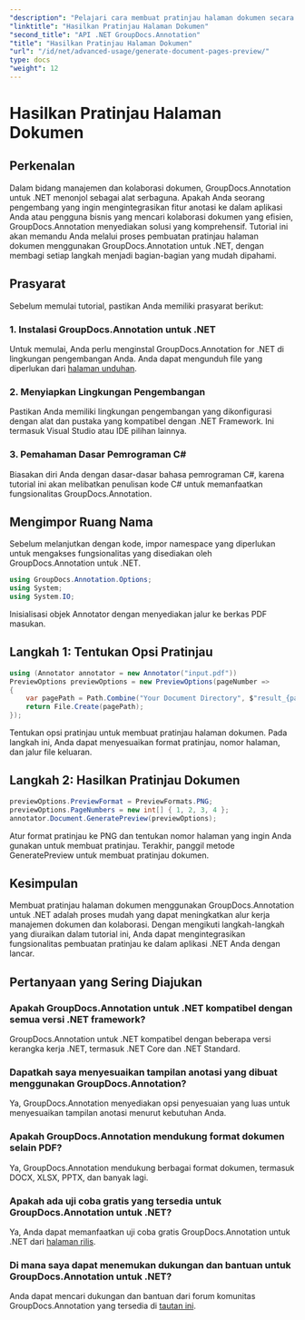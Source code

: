 ```yaml
---
"description": "Pelajari cara membuat pratinjau halaman dokumen secara efisien menggunakan GroupDocs.Annotation untuk .NET. Tingkatkan alur kerja manajemen dokumen Anda dengan panduan lengkap ini."
"linktitle": "Hasilkan Pratinjau Halaman Dokumen"
"second_title": "API .NET GroupDocs.Annotation"
"title": "Hasilkan Pratinjau Halaman Dokumen"
"url": "/id/net/advanced-usage/generate-document-pages-preview/"
type: docs
"weight": 12
---
```


# Hasilkan Pratinjau Halaman Dokumen

## Perkenalan
Dalam bidang manajemen dan kolaborasi dokumen, GroupDocs.Annotation untuk .NET menonjol sebagai alat serbaguna. Apakah Anda seorang pengembang yang ingin mengintegrasikan fitur anotasi ke dalam aplikasi Anda atau pengguna bisnis yang mencari kolaborasi dokumen yang efisien, GroupDocs.Annotation menyediakan solusi yang komprehensif. Tutorial ini akan memandu Anda melalui proses pembuatan pratinjau halaman dokumen menggunakan GroupDocs.Annotation untuk .NET, dengan membagi setiap langkah menjadi bagian-bagian yang mudah dipahami.
## Prasyarat
Sebelum memulai tutorial, pastikan Anda memiliki prasyarat berikut:
### 1. Instalasi GroupDocs.Annotation untuk .NET
Untuk memulai, Anda perlu menginstal GroupDocs.Annotation for .NET di lingkungan pengembangan Anda. Anda dapat mengunduh file yang diperlukan dari [halaman unduhan](https://releases.groupdocs.com/annotation/net/).
### 2. Menyiapkan Lingkungan Pengembangan
Pastikan Anda memiliki lingkungan pengembangan yang dikonfigurasi dengan alat dan pustaka yang kompatibel dengan .NET Framework. Ini termasuk Visual Studio atau IDE pilihan lainnya.
### 3. Pemahaman Dasar Pemrograman C#
Biasakan diri Anda dengan dasar-dasar bahasa pemrograman C#, karena tutorial ini akan melibatkan penulisan kode C# untuk memanfaatkan fungsionalitas GroupDocs.Annotation.

## Mengimpor Ruang Nama
Sebelum melanjutkan dengan kode, impor namespace yang diperlukan untuk mengakses fungsionalitas yang disediakan oleh GroupDocs.Annotation untuk .NET.

```csharp
using GroupDocs.Annotation.Options;
using System;
using System.IO;

```
Inisialisasi objek Annotator dengan menyediakan jalur ke berkas PDF masukan.
## Langkah 1: Tentukan Opsi Pratinjau
```csharp
using (Annotator annotator = new Annotator("input.pdf"))
PreviewOptions previewOptions = new PreviewOptions(pageNumber =>
{
    var pagePath = Path.Combine("Your Document Directory", $"result_{pageNumber}.png");
    return File.Create(pagePath);
});
```
Tentukan opsi pratinjau untuk membuat pratinjau halaman dokumen. Pada langkah ini, Anda dapat menyesuaikan format pratinjau, nomor halaman, dan jalur file keluaran.
## Langkah 2: Hasilkan Pratinjau Dokumen
```csharp
previewOptions.PreviewFormat = PreviewFormats.PNG;
previewOptions.PageNumbers = new int[] { 1, 2, 3, 4 };
annotator.Document.GeneratePreview(previewOptions);
```
Atur format pratinjau ke PNG dan tentukan nomor halaman yang ingin Anda gunakan untuk membuat pratinjau. Terakhir, panggil metode GeneratePreview untuk membuat pratinjau dokumen.

## Kesimpulan
Membuat pratinjau halaman dokumen menggunakan GroupDocs.Annotation untuk .NET adalah proses mudah yang dapat meningkatkan alur kerja manajemen dokumen dan kolaborasi. Dengan mengikuti langkah-langkah yang diuraikan dalam tutorial ini, Anda dapat mengintegrasikan fungsionalitas pembuatan pratinjau ke dalam aplikasi .NET Anda dengan lancar.
## Pertanyaan yang Sering Diajukan
### Apakah GroupDocs.Annotation untuk .NET kompatibel dengan semua versi .NET framework?
GroupDocs.Annotation untuk .NET kompatibel dengan beberapa versi kerangka kerja .NET, termasuk .NET Core dan .NET Standard.
### Dapatkah saya menyesuaikan tampilan anotasi yang dibuat menggunakan GroupDocs.Annotation?
Ya, GroupDocs.Annotation menyediakan opsi penyesuaian yang luas untuk menyesuaikan tampilan anotasi menurut kebutuhan Anda.
### Apakah GroupDocs.Annotation mendukung format dokumen selain PDF?
Ya, GroupDocs.Annotation mendukung berbagai format dokumen, termasuk DOCX, XLSX, PPTX, dan banyak lagi.
### Apakah ada uji coba gratis yang tersedia untuk GroupDocs.Annotation untuk .NET?
Ya, Anda dapat memanfaatkan uji coba gratis GroupDocs.Annotation untuk .NET dari [halaman rilis](https://releases.groupdocs.com/).
### Di mana saya dapat menemukan dukungan dan bantuan untuk GroupDocs.Annotation untuk .NET?
Anda dapat mencari dukungan dan bantuan dari forum komunitas GroupDocs.Annotation yang tersedia di [tautan ini](https://forum.groupdocs.com/c/annotation/10).